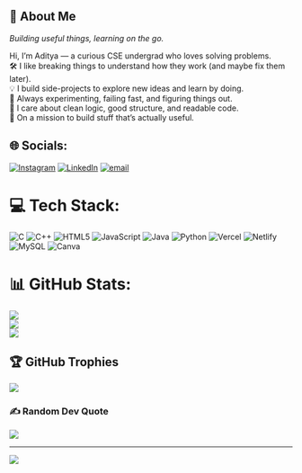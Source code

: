 ## 👋 About Me

*Building useful things, learning on the go.*

Hi, I’m Aditya — a curious CSE undergrad who loves solving problems.  
🛠️ I like breaking things to understand how they work (and maybe fix them later).  
💡 I build side-projects to explore new ideas and learn by doing.  
🚀 Always experimenting, failing fast, and figuring things out.  
🧠 I care about clean logic, good structure, and readable code.  
🎯 On a mission to build stuff that’s actually useful.


## 🌐 Socials:
[![Instagram](https://img.shields.io/badge/Instagram-%23E4405F.svg?logo=Instagram&logoColor=white)](https://instagram.com/pillaiaditya2310) [![LinkedIn](https://img.shields.io/badge/LinkedIn-%230077B5.svg?logo=linkedin&logoColor=white)](https://linkedin.com/in/aditya-pillai-dev) [![email](https://img.shields.io/badge/Email-D14836?logo=gmail&logoColor=white)](mailto:pillaiaditya2310@gmail.com) 

# 💻 Tech Stack:
![C](https://img.shields.io/badge/c-%2300599C.svg?style=for-the-badge&logo=c&logoColor=white) ![C++](https://img.shields.io/badge/c++-%2300599C.svg?style=for-the-badge&logo=c%2B%2B&logoColor=white) ![HTML5](https://img.shields.io/badge/html5-%23E34F26.svg?style=for-the-badge&logo=html5&logoColor=white) ![JavaScript](https://img.shields.io/badge/javascript-%23323330.svg?style=for-the-badge&logo=javascript&logoColor=%23F7DF1E) ![Java](https://img.shields.io/badge/java-%23ED8B00.svg?style=for-the-badge&logo=openjdk&logoColor=white) ![Python](https://img.shields.io/badge/python-3670A0?style=for-the-badge&logo=python&logoColor=ffdd54) ![Vercel](https://img.shields.io/badge/vercel-%23000000.svg?style=for-the-badge&logo=vercel&logoColor=white) ![Netlify](https://img.shields.io/badge/netlify-%23000000.svg?style=for-the-badge&logo=netlify&logoColor=#00C7B7) ![MySQL](https://img.shields.io/badge/mysql-4479A1.svg?style=for-the-badge&logo=mysql&logoColor=white) ![Canva](https://img.shields.io/badge/Canva-%2300C4CC.svg?style=for-the-badge&logo=Canva&logoColor=white)
# 📊 GitHub Stats:
![](https://github-readme-stats.vercel.app/api?username=A23droid&theme=dark&hide_border=false&include_all_commits=false&count_private=false)<br/>
![](https://nirzak-streak-stats.vercel.app/?user=A23droid&theme=dark&hide_border=false)<br/>
![](https://github-readme-stats.vercel.app/api/top-langs/?username=A23droid&theme=dark&hide_border=false&include_all_commits=false&count_private=false&layout=compact)

## 🏆 GitHub Trophies
![](https://github-profile-trophy.vercel.app/?username=A23droid&theme=tokyonight&no-frame=true&no-bg=false&margin-w=4)

### ✍️ Random Dev Quote
![](https://quotes-github-readme.vercel.app/api?type=horizontal&theme=radical)

---
[![](https://visitcount.itsvg.in/api?id=A23droid&icon=1&color=0)](https://visitcount.itsvg.in)

<!-- Proudly created with GPRM ( https://gprm.itsvg.in ) -->
